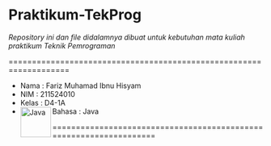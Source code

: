 # Praktikum-TekProg


*Repository ini dan file didalamnya dibuat untuk kebutuhan mata kuliah praktikum _Teknik Pemrograman_*

===================================================================

- Nama   : Fariz Muhamad Ibnu Hisyam
- NIM    : 211524010
- Kelas  : D4-1A
- Bahasa : Java <img align="left" alt="Java" width="60px" src="https://1000logos.net/wp-content/uploads/2020/09/Java-Logo.png" />

===================================================================
